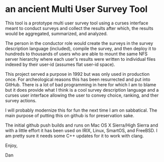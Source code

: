 # an ancient Multi User Survey Tool

This tool is a prototype multi user survey tool using a curses
interface meant to conduct surveys and collect the results after
which, the results would be aggregated, summarized, and analyzed.

The person in the conductor role would create the surveys in the survey
description language (included), compile the survey, and then deploy
it to hundreds to thousands of users who are able to mount the same
NFS server hierarchy where each user's results were written to individual
files indexed by their user-id (assumes flat user-id space).

This project served a purpose in 1992 but was only used in production
once.  For archeological reasons this has been resurrected and put
into GitHub.  There is a lot of bad programming in here for which I am
to blame but it does provide what I think is a cool survey description language
and a curses user interface allowing the user to convey choice, ranking, and
ther survey actions.

I will probably modernize this for fun the next time I am on sabbatical. The main
purpose of putting this on github is for preservation sake.

The initial github push builds and runs on Mac OS X Sierra/High
Sierra and with a little effort it has been used on IRIX, Linux,
SmartOS, and FreeBSD.  I am pretty sure it needs some C++ updates
for it to work with clang.

Enjoy,

Dan






